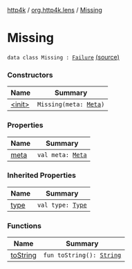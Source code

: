 [http4k](../../index.md) / [org.http4k.lens](../index.md) / [Missing](./index.md)

# Missing

`data class Missing : `[`Failure`](../-failure/index.md) [(source)](https://github.com/http4k/http4k/blob/master/http4k-core/src/main/kotlin/org/http4k/lens/lensFailure.kt#L24)

### Constructors

| Name | Summary |
|---|---|
| [&lt;init&gt;](-init-.md) | `Missing(meta: `[`Meta`](../-meta/index.md)`)` |

### Properties

| Name | Summary |
|---|---|
| [meta](meta.md) | `val meta: `[`Meta`](../-meta/index.md) |

### Inherited Properties

| Name | Summary |
|---|---|
| [type](../-failure/type.md) | `val type: `[`Type`](../-failure/-type/index.md) |

### Functions

| Name | Summary |
|---|---|
| [toString](to-string.md) | `fun toString(): `[`String`](https://kotlinlang.org/api/latest/jvm/stdlib/kotlin/-string/index.html) |
